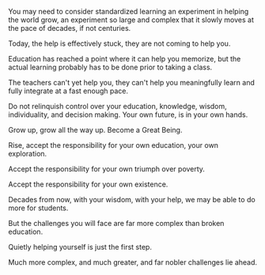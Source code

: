 You may need to consider standardized learning an experiment in helping the
world grow, an experiment so large and complex that it slowly moves at the
pace of decades, if not centuries.

Today, the help is effectively stuck, they are not coming to help you.

Education has reached a point where it can help you memorize, but the
actual learning probably has to be done prior to taking a class.

The teachers can't yet help you, they can't help you meaningfully learn and
fully integrate at a fast enough pace.

Do not relinquish control over your education, knowledge, wisdom,
individuality, and decision making. Your own future, is in your own hands.

Grow up, grow all the way up. Become a Great Being.

Rise, accept the responsibility for your own education, your own
exploration.

Accept the responsibility for your own triumph over poverty.

Accept the responsibility for your own existence.

Decades from now, with your wisdom, with your help, we may be able to do
more for students.

But the challenges you will face are far more complex than broken education.

Quietly helping yourself is just the first step.

Much more complex, and much greater, and far nobler challenges lie ahead.